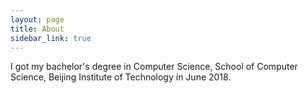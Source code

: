 ```yaml
---
layout: page
title: About
sidebar_link: true
---
```


<p class="message">
  I got my bachelor's degree in Computer Science, School of Computer Science, Beijing Institute of Technology in June 2018.
</p>

